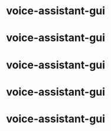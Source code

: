 # voice-assistant-gui
# voice-assistant-gui
# voice-assistant-gui
# voice-assistant-gui
# voice-assistant-gui
